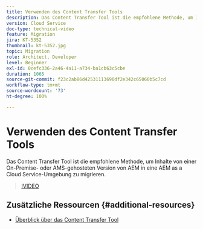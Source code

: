 ```yaml
---
title: Verwenden des Content Transfer Tools
description: Das Content Transfer Tool ist die empfohlene Methode, um Inhalte von einer On-Premise- oder AMS-gehosteten Version von AEM in eine AEM as a Cloud Service-Umgebung zu migrieren.
version: Cloud Service
doc-type: technical-video
feature: Migration
jira: KT-5352
thumbnail: kt-5352.jpg
topic: Migration
role: Architect, Developer
level: Beginner
exl-id: 0cefc336-2a46-4a11-a734-ba1cb63c5cbe
duration: 1065
source-git-commit: f23c2ab86d42531113690df2e342c65060b5c7cd
workflow-type: tm+mt
source-wordcount: '73'
ht-degree: 100%

---
```


# Verwenden des Content Transfer Tools

Das Content Transfer Tool ist die empfohlene Methode, um Inhalte von einer On-Premise- oder AMS-gehosteten Version von AEM in eine AEM as a Cloud Service-Umgebung zu migrieren.

>[!VIDEO](https://video.tv.adobe.com/v/35460?quality=12&learn=on)

## Zusätzliche Ressourcen {#additional-resources}

* [Überblick über das Content Transfer Tool](https://experienceleague.adobe.com/docs/experience-manager-cloud-service/moving/cloud-migration/content-transfer-tool/overview-content-transfer-tool.html?lang=de)
